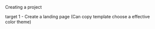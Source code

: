 Creating a project

target 1 - Create a landing page (Can copy template choose a effective color theme)
